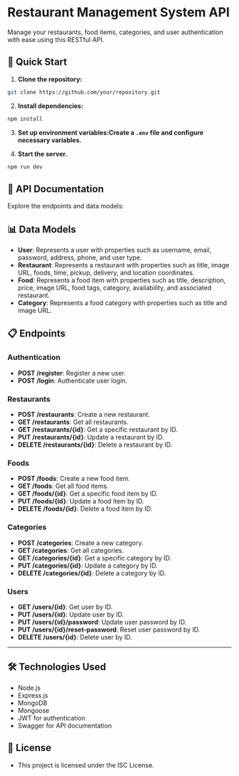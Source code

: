 # Restaurant Management System API

Manage your restaurants, food items, categories, and user authentication with ease using this RESTful API.

## 🚀 Quick Start

1. **Clone the repository:**

```bash
git clone https://github.com/your/repository.git
```

2. **Install dependencies:**

```bash
npm install
```

3. **Set up environment variables:Create a `.env` file and configure necessary variables.**

4. **Start the server.**
```bash
npm run dev
```

## 📝 API Documentation
Explore the endpoints and data models:

## 📊 Data Models

- **User**: Represents a user with properties such as username, email, password, address, phone, and user type.
- **Restaurant**: Represents a restaurant with properties such as title, image URL, foods, time, pickup, delivery, and location coordinates.
- **Food**: Represents a food item with properties such as title, description, price, image URL, food tags, category, availability, and associated restaurant.
- **Category**: Represents a food category with properties such as title and image URL.

## 📋 Endpoints

### Authentication
- **POST /register**: Register a new user.
- **POST /login**: Authenticate user login.

### Restaurants
- **POST /restaurants**: Create a new restaurant.
- **GET /restaurants**: Get all restaurants.
- **GET /restaurants/{id}**: Get a specific restaurant by ID.
- **PUT /restaurants/{id}**: Update a restaurant by ID.
- **DELETE /restaurants/{id}**: Delete a restaurant by ID.

### Foods
- **POST /foods**: Create a new food item.
- **GET /foods**: Get all food items.
- **GET /foods/{id}**: Get a specific food item by ID.
- **PUT /foods/{id}**: Update a food item by ID.
- **DELETE /foods/{id}**: Delete a food item by ID.

### Categories
- **POST /categories**: Create a new category.
- **GET /categories**: Get all categories.
- **GET /categories/{id}**: Get a specific category by ID.
- **PUT /categories/{id}**: Update a category by ID.
- **DELETE /categories/{id}**: Delete a category by ID.

### Users
- **GET /users/{id}**: Get user by ID.
- **PUT /users/{id}**: Update user by ID.
- **PUT /users/{id}/password**: Update user password by ID.
- **PUT /users/{id}/reset-password**: Reset user password by ID.
- **DELETE /users/{id}**: Delete user by ID.

---

## 🛠️ Technologies Used
- Node.js
- Express.js
- MongoDB
- Mongoose
- JWT for authentication
- Swagger for API documentation

## 📄 License
- This project is licensed under the ISC License.
